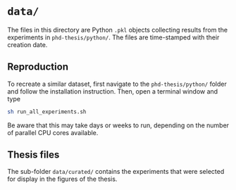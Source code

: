 # `data/`

The files in this directory are Python `.pkl` objects collecting results from the experiments in `phd-thesis/python/`. The files are time-stamped with their creation date. 


## Reproduction

To recreate a similar dataset, first navigate to the `phd-thesis/python/` folder and follow the installation instruction. Then, open a terminal window and type

```bash
sh run_all_experiments.sh
```
Be aware that this may take days or weeks to run, depending on the number of parallel CPU cores available.


## Thesis files

The sub-folder `data/curated/` contains the experiments that were selected for display in the figures of the thesis.
